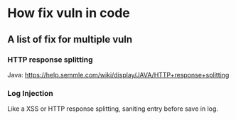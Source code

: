# How fix vuln in code

## A list of fix for multiple vuln


### HTTP response splitting

Java: https://help.semmle.com/wiki/display/JAVA/HTTP+response+splitting

### Log Injection

Like a XSS or HTTP response splitting, saniting entry before save in log.


